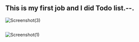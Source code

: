 ## This is my first job and I did Todo list.--.


![Screenshot(3)](https://user-images.githubusercontent.com/51622640/161997537-14540548-586f-4f3b-9146-d73d3ebbca45.png)


##

![Screenshot(1)](https://user-images.githubusercontent.com/51622640/161997278-2ca5cc7a-3dd7-4e13-b2a2-98a6e2e23a21.png)
